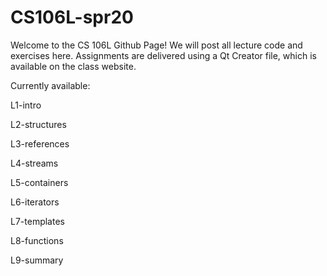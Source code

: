 # CS106L-spr20

Welcome to the CS 106L Github Page!
We will post all lecture code and exercises here. 
Assignments are delivered using a Qt Creator file, which 
is available on the class website.

Currently available:

L1-intro

L2-structures

L3-references

L4-streams

L5-containers

L6-iterators

L7-templates

L8-functions

L9-summary
